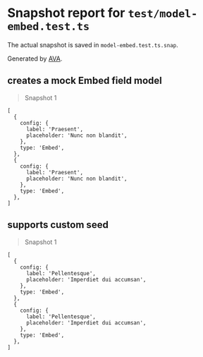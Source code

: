 # Snapshot report for `test/model-embed.test.ts`

The actual snapshot is saved in `model-embed.test.ts.snap`.

Generated by [AVA](https://avajs.dev).

## creates a mock Embed field model

> Snapshot 1

    [
      {
        config: {
          label: 'Praesent',
          placeholder: 'Nunc non blandit',
        },
        type: 'Embed',
      },
      {
        config: {
          label: 'Praesent',
          placeholder: 'Nunc non blandit',
        },
        type: 'Embed',
      },
    ]

## supports custom seed

> Snapshot 1

    [
      {
        config: {
          label: 'Pellentesque',
          placeholder: 'Imperdiet dui accumsan',
        },
        type: 'Embed',
      },
      {
        config: {
          label: 'Pellentesque',
          placeholder: 'Imperdiet dui accumsan',
        },
        type: 'Embed',
      },
    ]
